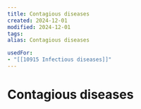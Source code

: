 ```yaml
---
title: Contagious diseases
created: 2024-12-01
modified: 2024-12-01
tags: 
alias: Contagious diseases

usedFor:
- "[[10915 Infectious diseases]]"
---
```

# Contagious diseases
